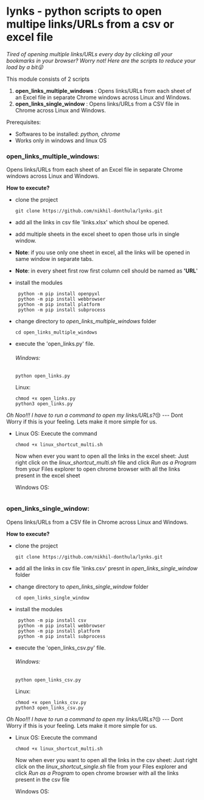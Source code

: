 # lynks - python scripts to open multipe links/URLs from a csv or excel file

*Tired of opening multiple links/URLs every day by clicking all your bookmarks in your browser? Worry not! Here are the scripts to reduce your load by a bit😜*

This module consists of 2 scripts

1. **open_links_multiple_windows** : Opens links/URLs from each sheet of an Excel file in separate Chrome windows across Linux and Windows.
2. **open_links_single_window** : Opens links/URLs from a CSV file in Chrome across Linux and Windows.

Prerequisites:

* Softwares to be installed: *python, chrome*
* Works only in windows and linux OS

### open_links_multiple_windows:

Opens links/URLs from each sheet of an Excel file in separate Chrome windows across Linux and Windows.

**How to execute?**

* clone the project

  ```
  git clone https://github.com/nikhil-donthula/lynks.git
  ```
* add all the links in csv file 'links.xlsx' which shoul be opened.
* add multiple sheets in the excel sheet to open those urls in single window.
* **Note**: if you use only one sheet in excel, all the links will be opened in same window in separate tabs.
* **Note**: in every sheet first row first column cell should be named as **'URL**'
* install the modules

  ```
   python -m pip install openpyxl
   python -m pip install webbrowser
   python -m pip install platform
   python -m pip install subprocess
  ```
* change directory to *open_links_multiple_windows* folder
  ```
  cd open_links_multiple_windows
  ```
* execute the 'open_links.py' file.

  ###### Windows:


  ```
  python open_links.py
  ```

  Linux:

  ```
  chmod +x open_links.py
  python3 open_links.py
  ```

*Oh Noo!!! I have to run a command to open my links/URLs?*😒 --- Dont Worry if this is your feeling. Lets make it more simple for us.

* Linux OS: 
  Execute the command
  ```
  chmod +x linux_shortcut_multi.sh
  ```
  Now when ever you want to open all the links in the excel sheet:
  Just right click on the *linux_shortcut_multi.sh* file and click *Run as a Program* from your Files explorer to open chrome browser with all the links present in the excel sheet

  Windows OS:
  ```
  
  ```

### open_links_single_window:

Opens links/URLs from a CSV file in Chrome across Linux and Windows.

**How to execute?**

* clone the project

  ```
  git clone https://github.com/nikhil-donthula/lynks.git
  ```
* add all the links in csv file 'links.csv' presnt in *open_links_single_window* folder
* change directory to *open_links_single_window* folder
  ```
  cd open_links_single_window
  ```
* install the modules

  ```
   python -m pip install csv
   python -m pip install webbrowser
   python -m pip install platform
   python -m pip install subprocess
  ```
* execute the 'open_links_csv.py' file.

  ###### Windows:


  ```
  python open_links_csv.py
  ```
  Linux:

  ```
  chmod +x open_links_csv.py
  python3 open_links_csv.py
  ```

*Oh Noo!!! I have to run a command to open my links/URLs?*😒 --- Dont Worry if this is your feeling. Lets make it more simple for us.

* Linux OS: 
  Execute the command
  ```
  chmod +x linux_shortcut_multi.sh
  ```
  Now when ever you want to open all the links in the csv sheet:
  Just right click on the *linux_shortcut_single.sh* file from your Files explorer and click *Run as a Program* to open chrome browser with all the links present in the csv file

  Windows OS:
  ```
  
  ```